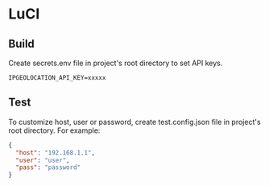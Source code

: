 # LuCI

## Build
Create secrets.env file in project's root directory to set API keys.

```
IPGEOLOCATION_API_KEY=xxxxx
```

## Test
To customize host, user or password, create test.config.json file in project's root directory. For example:

```json
{
  "host": "192.168.1.1",
  "user": "user",
  "pass": "password"
}
```
